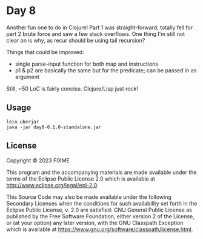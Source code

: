 # Day 8

Another fun one to do in Clojure! Part 1 was straight-forward; totally fell for part 2 brute force and saw a few stack overflows.
One thing I'm still not clear on is why, as recur should be using tail recursion?

Things that could be improved:
- single parse-input function for both map and instructions
- p1 & p2 are basically the same but for the predicate; can be passed in as argument

Still, ~50 LoC is fairly concise. Clojure/Lisp just rock!

## Usage

```
lein uberjar
java -jar day8-0.1.0-standalone.jar
```

## License

Copyright © 2023 FIXME

This program and the accompanying materials are made available under the
terms of the Eclipse Public License 2.0 which is available at
http://www.eclipse.org/legal/epl-2.0.

This Source Code may also be made available under the following Secondary
Licenses when the conditions for such availability set forth in the Eclipse
Public License, v. 2.0 are satisfied: GNU General Public License as published by
the Free Software Foundation, either version 2 of the License, or (at your
option) any later version, with the GNU Classpath Exception which is available
at https://www.gnu.org/software/classpath/license.html.
